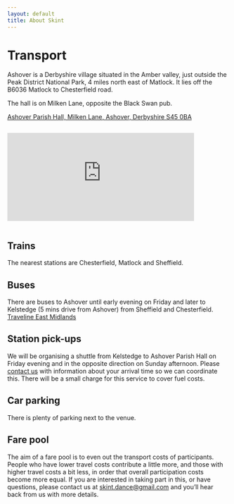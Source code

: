 ```yaml
---
layout: default
title: About Skint
---
```

# Transport 

Ashover is a Derbyshire village situated in the Amber valley, just outside the Peak District National Park, 4 miles north east of Matlock. It lies off the B6036 Matlock to Chesterfield road.

The hall is on Milken Lane, opposite the Black Swan pub.

[Ashover Parish Hall,
Milken Lane,
Ashover,
Derbyshire
S45 0BA](http://goo.gl/maps/ll0k)

<iframe width="425" height="200" frameborder="0" scrolling="no" marginheight="0" marginwidth="0" style="margin: 1em 0" src="https://maps.google.co.uk/maps?q=Ashover+Parish+Hall,+Ashover,+Derbyshire&amp;hq=Ashover+Parish+Hall,&amp;hnear=Ashover,+Derbyshire,+United+Kingdom&amp;t=m&amp;ie=UTF8&amp;ll=53.094024,-1.647949&amp;spn=4.619095,9.338379&amp;z=9&amp;iwloc=A&amp;output=embed">
  
</iframe>
                  

## Trains

The nearest stations are Chesterfield, Matlock and Sheffield. 

## Buses

There are buses to Ashover until early evening on Friday and later to Kelstedge (5 mins drive from Ashover) from Sheffield and Chesterfield.
[Traveline East Midlands](http://.travelineeastmidlands.co.uk)

## Station pick-ups

We will be organising a shuttle from Kelstedge to Ashover Parish Hall on Friday evening and in the opposite direction on Sunday afternoon. Please [contact us](mailto:skint.dance@gmail.com) with information about your arrival time so we can coordinate this. There will be a small charge for this service to cover fuel costs. 

## Car parking

There is plenty of parking next to the venue.

## Fare pool

The aim of a fare pool is to even out the transport costs of participants. People who have lower travel costs contribute a little more, and those with higher travel costs a bit less, in order that overall participation costs become more equal. If you are interested in taking part in this, or have questions, please contact us at [skint.dance@gmail.com](mailto:skint.dance@gmail.com) and you’ll hear back from us with more details.